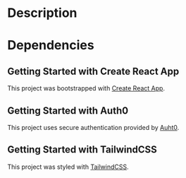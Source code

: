 # Description

# Dependencies

## Getting Started with Create React App

This project was bootstrapped with
[Create React App](https://github.com/facebook/create-react-app).

## Getting Started with Auth0

This project uses secure authentication provided by
[Auht0](https://auth0.com/).

## Getting Started with TailwindCSS

This project was styled with
[TailwindCSS](https://tailwindcss.com/docs/guides/create-react-app).

